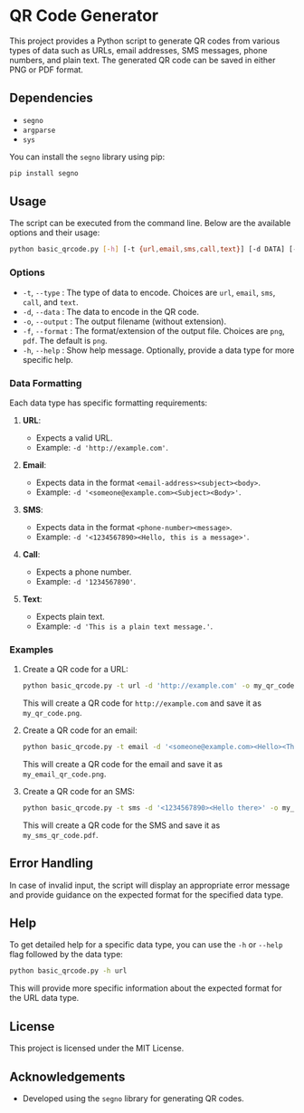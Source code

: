 # QR Code Generator

This project provides a Python script to generate QR codes from various types of data such as URLs, email addresses, SMS messages, phone numbers, and plain text. The generated QR code can be saved in either PNG or PDF format.

## Dependencies

- `segno`
- `argparse`
- `sys`

You can install the `segno` library using pip:

```sh
pip install segno
```

## Usage

The script can be executed from the command line. Below are the available options and their usage:

```sh
python basic_qrcode.py [-h] [-t {url,email,sms,call,text}] [-d DATA] [-o OUTPUT] [-f {png,pdf}]
```

### Options

- `-t`, `--type` : The type of data to encode. Choices are `url`, `email`, `sms`, `call`, and `text`.
- `-d`, `--data` : The data to encode in the QR code.
- `-o`, `--output` : The output filename (without extension).
- `-f`, `--format` : The format/extension of the output file. Choices are `png`, `pdf`. The default is `png`.
- `-h`, `--help` : Show help message. Optionally, provide a data type for more specific help.

### Data Formatting

Each data type has specific formatting requirements:

1. **URL**:
   - Expects a valid URL.
   - Example: `-d 'http://example.com'`.
   
2. **Email**:
   - Expects data in the format `<email-address><subject><body>`.
   - Example: `-d '<someone@example.com><Subject><Body>'`.
   
3. **SMS**:
   - Expects data in the format `<phone-number><message>`.
   - Example: `-d '<1234567890><Hello, this is a message>'`.
   
4. **Call**:
   - Expects a phone number.
   - Example: `-d '1234567890'`.
   
5. **Text**:
   - Expects plain text.
   - Example: `-d 'This is a plain text message.'`.

### Examples

1. Create a QR code for a URL:
   
   ```sh
   python basic_qrcode.py -t url -d 'http://example.com' -o my_qr_code -f png
   ```
   This will create a QR code for `http://example.com` and save it as `my_qr_code.png`.

2. Create a QR code for an email:
   
   ```sh
   python basic_qrcode.py -t email -d '<someone@example.com><Hello><This is the body>' -o my_email_qr_code -f png
   ```
   This will create a QR code for the email and save it as `my_email_qr_code.png`.

3. Create a QR code for an SMS:
   
   ```sh
   python basic_qrcode.py -t sms -d '<1234567890><Hello there>' -o my_sms_qr_code -f pdf
   ```
   This will create a QR code for the SMS and save it as `my_sms_qr_code.pdf`.

## Error Handling

In case of invalid input, the script will display an appropriate error message and provide guidance on the expected format for the specified data type.

## Help

To get detailed help for a specific data type, you can use the `-h` or `--help` flag followed by the data type:

```sh
python basic_qrcode.py -h url
```

This will provide more specific information about the expected format for the URL data type.

## License

This project is licensed under the MIT License.

## Acknowledgements

- Developed using the `segno` library for generating QR codes.